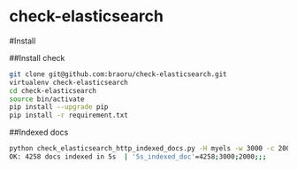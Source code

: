 # check-elasticsearch

#Install

##Install check

```Bash
git clone git@github.com:braoru/check-elasticsearch.git
virtualenv check-elasticsearch
cd check-elasticsearch
source bin/activate
pip install --upgrade pip
pip install -r requirement.txt

```

##Indexed docs
```Bash
python check_elasticsearch_http_indexed_docs.py -H myels -w 3000 -c 2000 -p 9200 -s http
OK: 4258 docs indexed in 5s  | '5s_indexed_doc'=4258;3000;2000;;;

```
